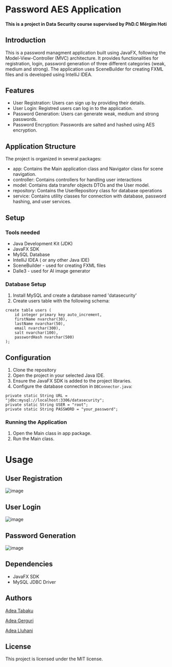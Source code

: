# Password AES Application

#### This is a project in Data Security course supervised by PhD.C Mërgim Hoti

## Introduction

This is a password managment application built using JavaFX, following the Model-View-Controller (MVC) architecture. It provides functionalities for registration, login, password generation of three different categories (weak, medium and strong). The application uses SceneBuilder for creating FXML files and is developed using IntelliJ IDEA.

## Features

- User Registration: Users can sign up by providing their details.
- User Login: Registred users can log in to the application.
- Password Generation: Users can generate weak, medium and strong passwords.
- Password Encryption: Passwords are salted and hashed using AES encryption.

## Application Structure

The project is organized in several packages:

- app: Contains the Main application class and Navigator class for scene navigation.
- controller: Contains controllers for handling user interactions
- model: Contains data transfer objects DTOs and the User model.
- repository: Contains the UserRepository class for database operations
- service: Contains utility classes for connection with database, password hashing, and user services.

## Setup

### Tools needed
- Java Development Kit (JDK) 
- JavaFX SDK
- MySQL Database
- IntelliJ IDEA ( or any other Java IDE)
- SceneBuilder - used for creating FXML files
- Dalle3 - used for AI image generator

### Database Setup
1. Install MySQL and create a database named 'datasecurity'
2. Create  users table with the following schema:

```
create table users (
	id integer primary key auto_increment,
    firstName nvarchar(30),
    lastName nvarchar(50),
    email nvarchar(300),
    salt nvarchar(100),
    passwordHash nvarchar(500)
);
```

## Configuration

1. Clone the repository
2. Open the project in your selected Java IDE.
3. Ensure the JavaFX SDK is added to the project libraries.
4. Configure the database connection in `DBConnector.java`:

```
private static String URL = "jdbc:mysql://localhost:3306/datasecurity";
private static String USER = "root";
private static String PASSWORD = "your_password";
```
### Running the Application
1. Open the Main class in app package.
2. Run the Main class.

# Usage

## User Registration

![image](https://github.com/adea-gerguri/DataSecurity/assets/153314075/aa7f680b-5acd-4547-8901-1637b312f672)


## User Login

![image](https://github.com/adea-gerguri/DataSecurity/assets/153314075/14c88ca4-7213-4c9c-84f1-af35955df89a)


## Password Generation

![image](https://github.com/adea-gerguri/DataSecurity/assets/153314075/16467dca-8070-4f3d-8c71-d1eaec50a035)

## Dependencies

- JavaFX SDK
- MySQL JDBC Driver

## Authors

[Adea Tabaku](https://github.com/adeatabaku1)

[Adea Gerguri](https://github.com/adea-gerguri)

[Adea Lluhani](https://github.com/adealluhani)


## License

This project is licensed under the MIT license.
